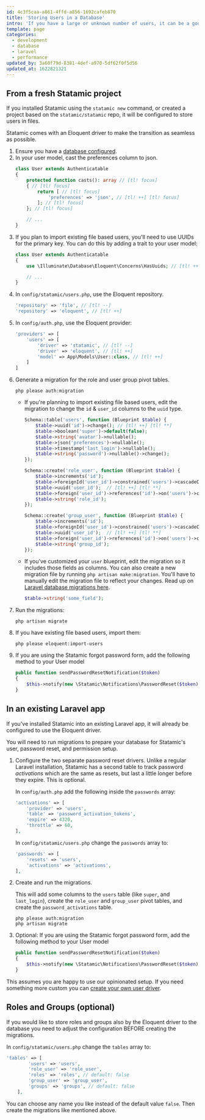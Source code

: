 ```yaml
---
id: 4c3f5caa-a861-4ffd-a856-1692cafeb870
title: 'Storing Users in a Database'
intro: 'If you have a large or unknown number of users, it can be a good idea to store them in a database instead of the filesystem for the sake of performance or scaling.'
template: page
categories:
  - development
  - database
  - laravel
  - performance
updated_by: 3a60f79d-8381-4def-a970-5df62f0f5d56
updated_at: 1622821321
---
```


## From a fresh Statamic project

If you installed Statamic using the `statamic new` command, or created a project based on the `statamic/statamic` repo, it will be configured to store users in files.

Statamic comes with an Eloquent driver to make the transition as seamless as possible.

1. Ensure you have a [database configured](https://laravel.com/docs/database#configuration).
1. In your user model, cast the preferences column to json.
    ```php
    class User extends Authenticatable
    {
        protected function casts(): array // [tl! focus]
        { // [tl! focus]
            return [ // [tl! focus]
                'preferences' => 'json', // [tl! ++] [tl! focus]
            ]; // [tl! focus]
        }; // [tl! focus]

        // ...
    }
    ```
1. If you plan to import existing file based users, you'll need to use UUIDs for the primary key. You can do this by adding a trait to your user model:
    ```php
    class User extends Authenticatable
    {
        use \Illuminate\Database\Eloquent\Concerns\HasUuids; // [tl! ++] [tl! focus]

        // ...
    }
    ```
1. In `config/statamic/users.php`, use the Eloquent repository.
    ```php
    'repository' => 'file', // [tl! --]
    'repository' => 'eloquent', // [tl! ++]
    ```
1. In `config/auth.php`, use the Eloquent provider:
    ```php
    'providers' => [
        'users' => [
            'driver' => 'statamic', // [tl! --]
            'driver' => 'eloquent', // [tl! ++]
            'model' => App\Models\User::class, // [tl! ++]
        ]
    ]
    ```
1. Generate a migration for the role and user group pivot tables.
    ```cli
    php please auth:migration
    ```
    - If you're planning to import existing file based users, edit the migration to change the `id` & `user_id` columns to the `uuid` type.
        ```php
        Schema::table('users', function (Blueprint $table) {
            $table->uuid('id')->change(); // [tl! ++] [tl! **]
            $table->boolean('super')->default(false);
            $table->string('avatar')->nullable();
            $table->json('preferences')->nullable();
            $table->timestamp('last_login')->nullable();
            $table->string('password')->nullable()->change();
        });

        Schema::create('role_user', function (Blueprint $table) {
            $table->increments('id');
            $table->foreignId('user_id')->constrained('users')->cascadeOnDelete();  // [tl! --] [tl! **]
            $table->uuid('user_id');  // [tl! ++] [tl! **]
            $table->foreign('user_id')->references('id')->on('users')->cascadeOnDelete();  // [tl! ++] [tl! **]
            $table->string('role_id');
        });

        Schema::create('group_user', function (Blueprint $table) {
            $table->increments('id');
            $table->foreignId('user_id')->constrained('users')->cascadeOnDelete();  // [tl! --] [tl! **]
            $table->uuid('user_id');  // [tl! ++] [tl! **]
            $table->foreign('user_id')->references('id')->on('users')->cascadeOnDelete();  // [tl! ++] [tl! **]
            $table->string('group_id');
        });
        ```
    - If you've customized your `user` blueprint, edit the migration so it includes those fields as columns. You can also create a new migration file by running `php artisan make:migration`. You'll have to manually edit the migration file to reflect your changes. Read up on [Laravel database migrations here](https://laravel.com/docs/12.x/migrations).
        ```php
        $table->string('some_field');
        ```
1. Run the migrations:
    ```cli
    php artisan migrate
    ```
1. If you have existing file based users, import them:
    ```cli
    php please eloquent:import-users
    ```
1. If you are using the Statamic forgot password form, add the following method to your User model
    ```php
    public function sendPasswordResetNotification($token)
    {
        $this->notify(new \Statamic\Notifications\PasswordReset($token));
    }
    ```

## In an existing Laravel app

If you've installed Statamic into an existing Laravel app, it will already be configured to use the Eloquent driver.

You will need to run migrations to prepare your database for Statamic's user, password reset, and permission setup.

1. Configure the two separate password reset drivers. Unlike a regular Laravel installation, Statamic has a second table to track password _activations_ which are the same as resets, but last a little longer before they expire. This is optional.

   In `config/auth.php` add the following inside the `passwords` array:

    ```php
    'activations' => [
        'provider' => 'users',
        'table' => 'password_activation_tokens',
        'expire' => 4320,
        'throttle' => 60,
    ],
    ```

    In `config/statamic/users.php` change the `passwords` array to:

    ```php
    'passwords' => [
        'resets' => 'users',
        'activations' => 'activations',
    ],
    ```

2. Create and run the migrations.

    This will add some columns to the `users` table (like `super`, and `last_login`), create the `role_user` and `group_user` pivot tables, and create the `password_activations` table.

    ``` shell
    php please auth:migration
    php artisan migrate
    ```
4. Optional: If you are using the Statamic forgot password form, add the following method to your User model
    ```php
    public function sendPasswordResetNotification($token)
    {
        $this->notify(new \Statamic\Notifications\PasswordReset($token));
    }
    ```


This assumes you are happy to use our opinionated setup. If you need something more custom you can [create your own user driver](/tips/storing-users-somewhere-custom).

## Roles and Groups (optional)

If you would like to store roles and groups also by the Eloquent driver to the database you need to adjust the configuration BEFORE creating the migrations.

In `config/statamic/users.php` change the `tables` array to:

```php
'tables' => [
        'users' => 'users',
        'role_user' => 'role_user',
        'roles' => 'roles', // default: false
        'group_user' => 'group_user',
        'groups' => 'groups', // default: false
    ],
```

You can choose any name you like instead of the default value `false`. 
Then create the migrations like mentioned above.
